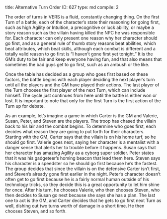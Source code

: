 title:          Alternative Turn Order
ID:             627
type:           md
compile:        2




The order of turns in VERS is a fluid, constantly changing thing. On the first Turn of a battle, each of the character’s state their reasoning for going first, such as high Agility or Intuition, a precognitive or luck ability, or maybe a story reason such as the villain having killed the NPC he was responsible for. Each character can only present one reason why her character should go first, and as a general rule of thumb story reasons beat abilities, which beat attributes, which beat skills, although each combat is different and a totally valid reason to go first is “I haven’t gone first yet tonight.” It is the GM’s duty to be fair and keep everyone having fun, and that also means that sometimes the bad guys get to go first, such as an ambush or the like.

Once the table has decided as a group who goes first based on these factors, the battle begins with each player deciding the next player’s turn until all the players and the GM have played their actions. The last player of the Turn chooses the first player of the next Turn, which can include himself. The cycle just continues from here until the battle is either won or lost. It is important to note that only for the first Turn is the first action of the Turn up for debate.

As an example, let’s imagine a game in which Carter is the GM and Valerie, Susan, Peter, and Steven are the players. The troop has chased the villain back to his lair and the combat begins. To determine who goes first, each decides what reason they are going to put forth for their characters. Starting with the GM, Carter says that the villain is on his home turf, so he should go first. Valerie goes next, saying her character is a mentalist with a danger sense that alerts her to trouble before it happens. Susan says that her character has amazing Agility as a cyborg super soldier. Peter states that it was his gadgeteer’s homing beacon that lead them here. Steven says his character is a speedster so he should go first because he’s the fastest. The group decides that since the villain is on the defensive Carter isn’t first, and Steven’s already gone first earlier in the night. Peter’s character doesn’t often get to go first because he is a fairly normal human outside of his technology tricks, so they decide this is a great opportunity to let him shine for once. After his turn, he chooses Valerie, who then chooses Steven, who then decides to Susan go next because she says she has a plan. The last one to act is the GM, and Carter decides that he gets to go first next Turn as well, dishing out two turns worth of damage in a short time. He then chooses Steven, and so forth.
